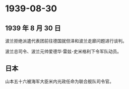 # 1939-08-30

## 1939 年 8 月 30 日

波兰拒绝派遣代表团前往德国就但泽和波兰走廊问题进行谈判。

波兰总司令、波兰元帅爱德华·雷兹-史米格利下令军队动员。

## 日本

山本五十六被海军大臣米内光政任命为联合舰队司令官。

